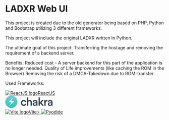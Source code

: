 
# LADXR Web UI
This project is created due to the old generator being based on PHP, Python and Bootstrap utilizing 3 different frameworks. 

This project will include the original LADXR written in Python.

The ultimate goal of this project:
Transferring the hostage and removing the requirement of a backend server.

Benefits:
Reduced cost - A server backend for this part of the application is no longer needed.
Quality of Life improvements (like caching the ROM in the Browser)
Removing the risk of a DMCA-Takedown due to ROM-transfer.

Used Frameworks:

<a href="https://reactjs.org" target="_blank" rel="noopener noreferrer">
    <img src="https://upload.wikimedia.org/wikipedia/commons/a/a7/React-icon.svg" alt="ReactJS logo" width="38" />ReactJS
</a>
<br/>
<a href="https://github.com/chakra-ui/chakra-ui" target="_blank" rel="noopener noreferrer">
    <img src="https://raw.githubusercontent.com/chakra-ui/chakra-ui/main/logo/logo-colored@2x.png?raw=true" alt="Chakra logo" width="150" />
</a>
<br/>
<a href="https://vitejs.dev" target="_blank" rel="noopener noreferrer">
  <img src="https://vitejs.dev/logo.svg" alt="Vite logo" width="38">Vite⚡
</a>
<a href="https://github.com/pyodide/pyodide">
  <img src="./docs/_static/img/pyodide-logo-readme.png" alt="Pyodide" height="38">
</a>
